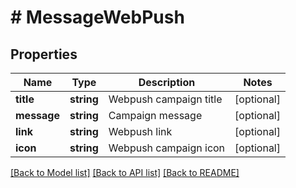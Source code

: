 # # MessageWebPush

## Properties

Name | Type | Description | Notes
------------ | ------------- | ------------- | -------------
**title** | **string** | Webpush campaign title | [optional]
**message** | **string** | Campaign message | [optional]
**link** | **string** | Webpush link | [optional]
**icon** | **string** | Webpush campaign icon | [optional]

[[Back to Model list]](../../README.md#models) [[Back to API list]](../../README.md#endpoints) [[Back to README]](../../README.md)
